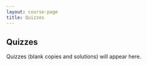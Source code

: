 ```yaml
---
layout: course-page
title: Quizzes
---
```


## Quizzes

Quizzes (blank copies and solutions) will appear here.

